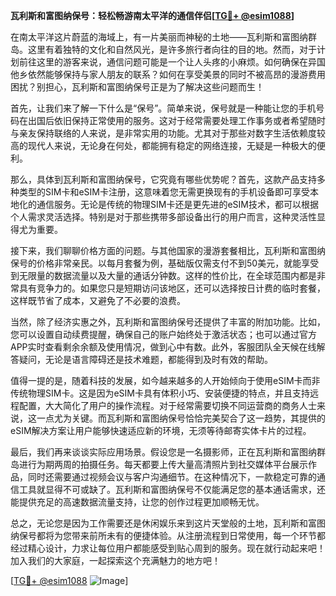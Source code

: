 **瓦利斯和富图纳保号：轻松畅游南太平洋的通信伴侣[[TG💪+ @esim1088](https://t.me/s/esim1088)]**

在南太平洋这片蔚蓝的海域上，有一片美丽而神秘的土地——瓦利斯和富图纳群岛。这里有着独特的文化和自然风光，是许多旅行者向往的目的地。然而，对于计划前往这里的游客来说，通信问题可能是一个让人头疼的小麻烦。如何确保在异国他乡依然能够保持与家人朋友的联系？如何在享受美景的同时不被高昂的漫游费用困扰？别担心，瓦利斯和富图纳保号正是为了解决这些问题而生！

首先，让我们来了解一下什么是“保号”。简单来说，保号就是一种能让您的手机号码在出国后依旧保持正常使用的服务。这对于经常需要处理工作事务或者希望随时与亲友保持联络的人来说，是非常实用的功能。尤其对于那些对数字生活依赖度较高的现代人来说，无论身在何处，都能拥有稳定的网络连接，无疑是一种极大的便利。

那么，具体到瓦利斯和富图纳保号，它究竟有哪些优势呢？首先，这款产品支持多种类型的SIM卡和eSIM卡注册，这意味着您无需更换现有的手机设备即可享受本地化的通信服务。无论是传统的物理SIM卡还是更先进的eSIM技术，都可以根据个人需求灵活选择。特别是对于那些携带多部设备出行的用户而言，这种灵活性显得尤为重要。

接下来，我们聊聊价格方面的问题。与其他国家的漫游套餐相比，瓦利斯和富图纳保号的价格非常亲民。以每月套餐为例，基础版仅需支付不到50美元，就能享受到无限量的数据流量以及大量的通话分钟数。这样的性价比，在全球范围内都是非常具有竞争力的。如果您只是短期访问该地区，还可以选择按日计费的临时套餐，这样既节省了成本，又避免了不必要的浪费。

当然，除了经济实惠之外，瓦利斯和富图纳保号还提供了丰富的附加功能。比如，您可以设置自动续费提醒，确保自己的账户始终处于激活状态；也可以通过官方APP实时查看剩余余额及使用情况，做到心中有数。此外，客服团队全天候在线解答疑问，无论是语言障碍还是技术难题，都能得到及时有效的帮助。

值得一提的是，随着科技的发展，如今越来越多的人开始倾向于使用eSIM卡而非传统物理SIM卡。这是因为eSIM卡具有体积小巧、安装便捷的特点，并且支持远程配置，大大简化了用户的操作流程。对于经常需要切换不同运营商的商务人士来说，这一点尤为关键。而瓦利斯和富图纳保号恰恰完美契合了这一趋势，其提供的eSIM解决方案让用户能够快速适应新的环境，无须等待邮寄实体卡片的过程。

最后，我们再来谈谈实际应用场景。假设您是一名摄影师，正在瓦利斯和富图纳群岛进行为期两周的拍摄任务。每天都要上传大量高清照片到社交媒体平台展示作品，同时还需要通过视频会议与客户沟通细节。在这种情况下，一款稳定可靠的通信工具就显得不可或缺了。瓦利斯和富图纳保号不仅能满足您的基本通话需求，还能提供充足的高速数据流量支持，让您的创作过程更加顺畅无忧。

总之，无论您是因为工作需要还是休闲娱乐来到这片天堂般的土地，瓦利斯和富图纳保号都将为您带来前所未有的便捷体验。从注册流程到日常使用，每一个环节都经过精心设计，力求让每位用户都能感受到贴心周到的服务。现在就行动起来吧！加入我们的大家庭，一起探索这个充满魅力的地方吧！

[[TG💪+ @esim1088](https://t.me/s/esim1088) ![Image](https://i.postimg.cc/4NQfJmqS/Snipaste-2025-05-13-00-14-12.png)]